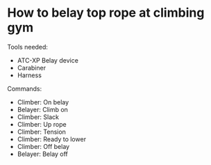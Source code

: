 # How to belay top rope at climbing gym

Tools needed:

- ATC-XP Belay device
- Carabiner
- Harness

Commands:

- Climber: On belay
- Belayer: Climb on
- Climber: Slack
- Climber: Up rope
- Climber: Tension
- Climber: Ready to lower
- Climber: Off belay
- Belayer: Belay off
